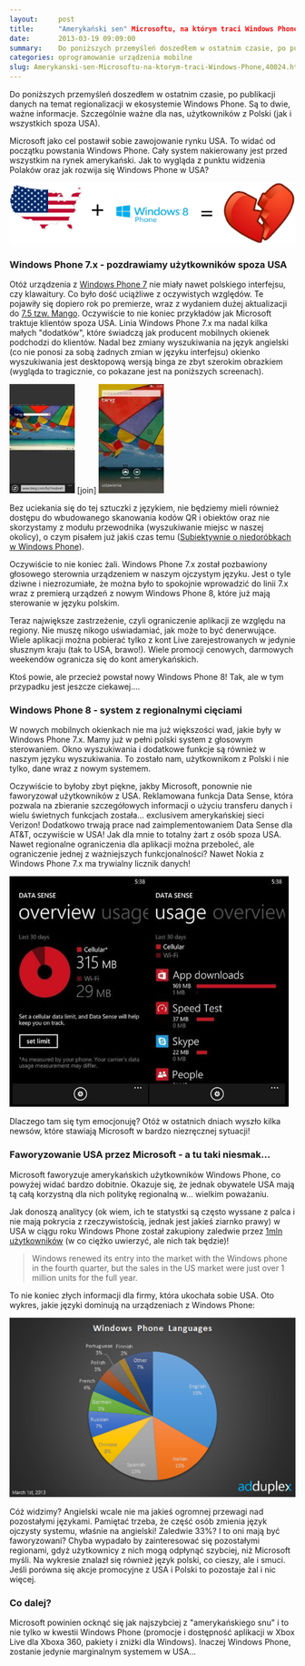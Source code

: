 ```yaml
---
layout:     post
title:      "Amerykański sen" Microsoftu, na którym traci Windows Phone
date:       2013-03-19 09:09:00
summary:    Do poniższych przemyśleń doszedłem w ostatnim czasie, po publikacji danych na temat regionalizacji w ekosystemie Windows Phone. Są to dwie, ważne informacje. Szczególnie ważne dla nas, użytkowników z Polski (jak i wszystkich spoza USA). Microsoft jako cel postawił sobie zawojowanie rynku USA. To widać od początku powstania Windows Phone. Cały system nakierowany jest przed wszystkim na rynek ameryk...
categories: oprogramowanie urządzenia mobilne
slug: Amerykanski-sen-Microsoftu-na-ktorym-traci-Windows-Phone,40024.html
---
```




Do poniższych przemyśleń doszedłem w ostatnim czasie, po publikacji danych na temat regionalizacji w ekosystemie Windows Phone. Są to dwie, ważne informacje. Szczególnie ważne dla nas, użytkowników z Polski (jak i wszystkich spoza USA). 

Microsoft jako cel postawił sobie zawojowanie rynku USA. To widać od początku powstania Windows Phone. Cały system nakierowany jest przed wszystkim na rynek amerykański. Jak to wygląda z punktu widzenia Polaków oraz jak rozwija się Windows Phone w USA? 


![desk](https://raw.githubusercontent.com/djfoxer/djfoxer.github.io/master/_img/2013-3-19-_99_/g_-_608x405_-_-_40024x20130319090655_0.png)



### Windows Phone 7.x - pozdrawiamy użytkowników spoza USA


Otóż urządzenia z [Windows Phone 7](http://www.dobreprogramy.pl/djfoxer/Windows-Phone-w-LG-E,26695.html) nie miały nawet polskiego interfejsu, czy klawaitury. Co było dość uciążliwe z oczywistych względów. Te pojawiły się dopiero rok po premierze, wraz z wydaniem dużej aktualizacji do [7.5 tzw. Mango](http://www.dobreprogramy.pl/djfoxer/Windows-Phone-w-LG-E,26695.html). Oczywiście to nie koniec przykładów jak Microsoft traktuje klientów spoza USA. Linia Windows Phone 7.x ma nadal kilka małych "dodatków", które świadczą jak producent mobilnych okienek podchodzi do klientów. Nadal bez zmiany wyszukiwania na język angielski (co nie ponosi za sobą żadnych zmian w języku interfejsu) okienko wyszukiwania jest desktopową wersją binga ze zbyt szerokim obrazkiem (wygląda to tragicznie, co pokazane jest na poniższych screenach).


![desk](https://raw.githubusercontent.com/djfoxer/djfoxer.github.io/master/_img/2013-3-19-_99_/g_-_288x192_-_-_40024x20130319084427_0.jpg)
[join]
![desk](https://raw.githubusercontent.com/djfoxer/djfoxer.github.io/master/_img/2013-3-19-_99_/g_-_288x192_-_-_40024x20130319084431_0.jpg)


Bez uciekania się do tej sztuczki z językiem, nie będziemy mieli również dostępu do wbudowanego skanowania kodów QR i obiektów oraz nie skorzystamy z modułu przewodnika (wyszukiwanie miejsc w naszej okolicy), o czym pisałem już jakiś czas temu ([Subiektywnie o niedoróbkach w Windows Phone](http://www.dobreprogramy.pl/djfoxer/Subiektywnie-o-niedorobkach-w-Windows-Phone,35144.html)).


Oczywiście to nie koniec żali. Windows Phone 7.x został pozbawiony głosowego sterownia urządzeniem w naszym ojczystym języku. Jest o tyle dziwne i niezrozumiałe, że można było to spokojnie wprowadzić do linii 7.x wraz z premierą urządzeń z nowym Windows Phone 8, które już mają sterowanie w języku polskim. 

Teraz największe zastrzeżenie, czyli ograniczenie aplikacji ze względu na regiony. Nie muszę nikogo uświadamiać, jak może to być denerwujące. Wiele aplikacji można pobierać tylko z kont Live zarejestrowanych w jedynie słusznym kraju (tak to USA, brawo!). Wiele promocji cenowych, darmowych weekendów ogranicza się do kont amerykańskich. 

Ktoś powie, ale przecież powstał nowy Windows Phone 8! Tak, ale w tym przypadku jest jeszcze ciekawej....


### Windows Phone 8 - system z regionalnymi cięciami


W nowych mobilnych okienkach nie ma już większości wad, jakie były w Windows Phone 7.x. Mamy już w pełni polski system z głosowym sterowaniem. Okno wyszukiwania i dodatkowe funkcje są również w naszym języku wyszukiwania. To zostało nam, użytkownikom z Polski i nie tylko, dane wraz z nowym systemem.

Oczywiście to byłoby zbyt piękne, jakby Microsoft, ponownie nie faworyzował użytkowników z USA. Reklamowana funkcja Data Sense, która pozwala na zbieranie szczegółowych informacji o użyciu transferu danych i wielu świetnych funkcjach została... exclusivem amerykańskiej sieci Verizon! Dodatkowo trwają prace nad zaimplementowaniem Data Sense dla AT&T, oczywiście w USA! Jak dla mnie to totalny żart z osób spoza USA. Nawet regionalne ograniczenia dla aplikacji można przeboleć, ale ograniczenie jednej z ważniejszych funkcjonalności? Nawet Nokia z Windows Phone 7.x ma trywialny licznik danych!


![desk](https://raw.githubusercontent.com/djfoxer/djfoxer.github.io/master/_img/2013-3-19-_99_/g_-_608x405_-_-_40024x20130319084518_0.jpg)


Dlaczego tam się tym emocjonuję? Otóż w ostatnich dniach wyszło kilka newsów, które stawiają Microsoft w bardzo niezręcznej sytuacji!


### Faworyzowanie USA przez Microsoft - a tu taki niesmak...


Microsoft faworyzuje amerykańskich użytkowników Windows Phone, co powyżej widać bardzo dobitnie. Okazuje się, że jednak obywatele USA mają tą całą korzystną dla nich politykę regionalną w... wielkim poważaniu. 

Jak donoszą analitycy (ok wiem, ich te statystki są często wyssane z palca i nie mają pokrycia z rzeczywistością, jednak jest jakieś ziarnko prawy) w USA w ciągu roku Windows Phone został zakupiony zaledwie przez [1mln użytkowników](http://www.telecompaper.com/news/us-mobile-data-revenues-reach-usd-20-bln-in-q4--931491) (w co ciężko uwierzyć, ale nich tak będzie)! 


> Windows renewed its entry into the market with the Windows phone in the fourth quarter, but the sales in the US market were just over 1 million units for the full year. 

To nie koniec złych informacji dla firmy, która ukochała sobie USA. Oto wykres, jakie języki dominują na urządzeniach z Windows Phone:



![desk](https://raw.githubusercontent.com/djfoxer/djfoxer.github.io/master/_img/2013-3-19-_99_/g_-_608x405_-_-_40024x20130319084523_0.png)


Cóż widzimy? Angielski wcale nie ma jakieś ogromnej przewagi nad pozostałymi językami. Pamiętać trzeba, że część osób zmienia język ojczysty systemu, właśnie na angielski! Zaledwie 33%? I to oni mają być faworyzowani? Chyba wypadało by zainteresować się pozostałymi regionami, gdyż użytkownicy z nich mogą odpłynąć szybciej, niż Microsoft myśli. Na wykresie znalazł się również język polski, co cieszy, ale i smuci. Jeśli porówna się akcje promocyjne z USA i Polski to pozostaje żal i nic więcej.


### Co dalej?


Microsoft powinien ocknąć się jak najszybciej z "amerykańskiego snu" i to nie tylko w kwestii Windows Phone (promocje i dostępność aplikacji w Xbox Live dla Xboxa 360, pakiety i zniżki dla Windows). Inaczej Windows Phone, zostanie jedynie marginalnym systemem w USA...
